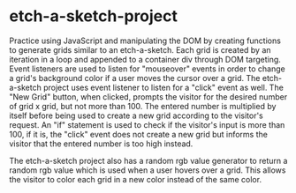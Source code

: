 # etch-a-sketch-project

Practice using JavaScript and manipulating the DOM by creating functions to generate grids similar to an etch-a-sketch. Each grid is created by an iteration in a loop and appended to a container div through DOM targeting. Event listeners are used to listen for "mouseover" events in order to change a grid's background color if a user moves the cursor over a grid. The etch-a-sketch project uses event listener to listen for a "click" event as well. The "New Grid" button, when clicked, prompts the visitor for the desired number of grid x grid, but not more than 100. The entered number is multiplied by itself before being used to create a new grid according to the visitor's request. An "if" statement is used to check if the visitor's input is more than 100, if it is, the "click" event does not create a new grid but informs the visitor that the entered number is too high instead.

The etch-a-sketch project also has a random rgb value generator to return a random rgb value which is used when a user hovers over a grid. This allows the visitor to color each grid in a new color instead of the same color.